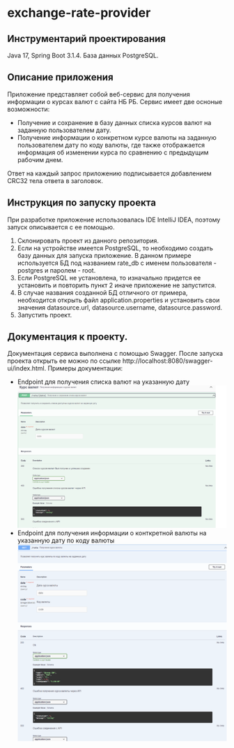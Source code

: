 # exchange-rate-provider

## Инструментарий проектирования 
Java 17, Spring Boot 3.1.4. База данных PostgreSQL.

## Описание приложения
Приложение представляет собой веб-сервис для получения информации о курсах валют с сайта НБ РБ.
Сервис имеет две осноные возможности:
- Получение и сохранение в базу данных списка курсов валют на заданную пользователем дату.
- Получение информации о конкретном курсе валюты на заданную пользователем дату по коду валюты, где также отображается информация об изменении курса по сравнению с предыдущим рабочим днем.

Ответ на каждый запрос приложению подписывается добавлением CRC32 тела ответа в заголовок.

## Инструкция по запуску проекта

При разработке приложение использовалась IDE IntelliJ IDEA, поэтому запуск описывается с ее помощью. 

1. Склонировать проект из данного репозитория.
2. Если на устройстве имеется PostgreSQL, то необходимо создать базу данных для запуска приложение. В данном примере используется БД под названием rate_db с именем пользователя - postgres и паролем - root.
3. Если PostgreSQL не установлена, то изначально придется ее установить и повторить пункт 2 иначе приложение не запустится.
4. В случае названия созданной БД отличного от примера, необходится открыть файл application.properties и установить свои значения datasource.url, datasource.username, datasource.password.
5. Запустить проект.

## Документация к проекту.

Документация сервиса выполнена с помощью Swagger. После запуска проекта открыть ее можно по ссылке http://localhost:8080/swagger-ui/index.html.
Примеры документации:
- Endpoint для получения списка валют на указанную дату
![](https://github.com/ParkhomenkoArtyom/exchange-rate-provider/raw/master/image/SwaggerDoc1.png)
- Endpoint для получения информации о конткретной валюты на указанную дату по коду валюты
![](https://github.com/ParkhomenkoArtyom/exchange-rate-provider/raw/master/image/SwaggerDoc2.png)
